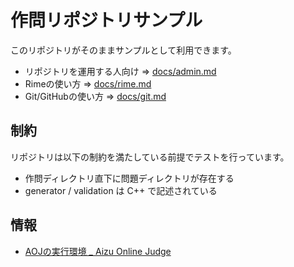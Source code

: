 # 作問リポジトリサンプル

このリポジトリがそのままサンプルとして利用できます。

- リポジトリを運用する人向け => [docs/admin.md](./docs/admin.md)
- Rimeの使い方 => [docs/rime.md](./docs/rime.md)
- Git/GitHubの使い方 => [docs/git.md](./docs/git.md)

## 制約

リポジトリは以下の制約を満たしている前提でテストを行っています。

- 作問ディレクトリ直下に問題ディレクトリが存在する
- generator / validation は C++ で記述されている

## 情報
- [AOJの実行環境 _ Aizu Online Judge](https://onlinejudge.u-aizu.ac.jp/system_info)
